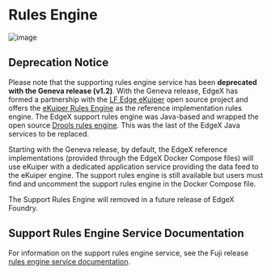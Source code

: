 # Rules Engine

![image](EdgeX_SupportingServicesRules.png)

## Deprecation Notice

Please note that the supporting rules engine service has been **deprecated with the Geneva release (v1.2)**.  With the Geneva release, EdgeX has formed a partnership with the [LF Edge eKuiper](https://www.emqx.io/products/kuiper) open source project and offers the [eKuiper Rules Engine](../eKuiper/Ch-eKuiper.md) as the reference implementation rules engine.  The EdgeX support rules engine  was Java-based and wrapped the open source [Drools rules engine](https://www.drools.org/).  This was the last of the EdgeX Java services to be replaced.

Starting with the Geneva release, by default, the EdgeX reference implementations (provided through the EdgeX Docker Compose files) will use eKuiper with a dedicated application service providing the data feed to the eKuiper engine.  The support rules engine is still available but users must find and uncomment the support rules engine in the Docker Compose file.

The Support Rules Engine will removed in a future release of EdgeX Foundry.

## Support Rules Engine Service Documentation

For information on the support rules engine service, see the Fuji release [rules engine service documentation](https://fuji-docs.edgexfoundry.org/Ch-RulesEngine.html).